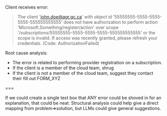 Client receives error:

> The client 'john.doe@agr.gc.ca' with object id '55555555-5555-5555-5555-555555555555' does not have authorization to perform action 'Microsoft.Something/register/action' over scope '/subscriptions/55555555-5555-5555-5555-555555555555' or the scope is invalid. If access was recently granted, please refresh your credentials. (Code: AuthorizationFailed)

Root cause analysis:

- The error is related to performing provider registration on a subscription.
- If the client is a member of the cloud team, shrug
- If the client is not a member of the cloud team, suggest they contact their fill out FORM_XYZ


===

If we could create a single text box that ANY error could be shoved in for an explanation, that could be neat. Structural analysis could help give a direct mapping from problem=>solution, but LLMs could give general suggestions.
